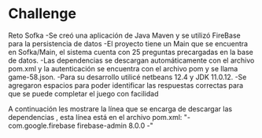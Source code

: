 # Challenge
Reto Sofka
-Se creó una aplicación de Java Maven y se utilizó FireBase para la persistencia de datos
-El proyecto tiene un Main que se encuentra en Sofka/Main, el sistema cuenta con 25 preguntas precargadas en la base de datos.
-Las dependencias se descargan automáticamente con el archivo pom.xml y la autenticación se encuentra con el archivo pom y se llama game-58.json.
-Para su desarrollo utilicé netbeans 12.4 y JDK 11.0.12.
-Se agregaron espacios para poder identificar las respuestas correctas para que se puede completar el juego con facilidad

A continuación les mostrare la línea que se encarga de descargar las dependencias , esta línea está en el archivo pom.xml:
        "-<dependencies>
        <dependency>
            <groupId>com.google.firebase</groupId>
            <artifactId>firebase-admin</artifactId>
            <version>8.0.0</version>
        </dependency>
    </dependencies>-"

